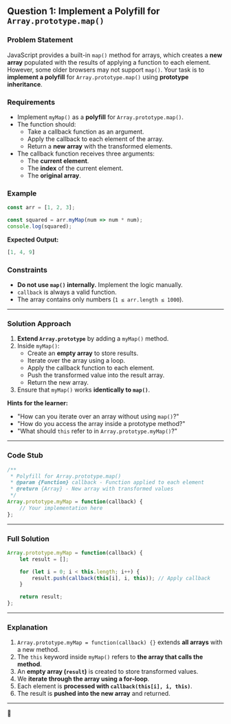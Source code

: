 
## **Question 1: Implement a Polyfill for `Array.prototype.map()`**
### **Problem Statement**
JavaScript provides a built-in `map()` method for arrays, which creates a **new array** populated with the results of applying a function to each element. However, some older browsers may not support `map()`. Your task is to **implement a polyfill** for `Array.prototype.map()` using **prototype inheritance**.

### **Requirements**
- Implement `myMap()` as a **polyfill** for `Array.prototype.map()`.
- The function should:
  - Take a callback function as an argument.
  - Apply the callback to each element of the array.
  - Return a **new array** with the transformed elements.
- The callback function receives three arguments:  
  - The **current element**.
  - The **index** of the current element.
  - The **original array**.

### **Example**
```javascript
const arr = [1, 2, 3];

const squared = arr.myMap(num => num * num);
console.log(squared);
```
**Expected Output:**
```javascript
[1, 4, 9]
```

### **Constraints**
- **Do not use `map()` internally.** Implement the logic manually.
- `callback` is always a valid function.
- The array contains only numbers (`1 ≤ arr.length ≤ 1000`).

---

### **Solution Approach**
1. **Extend `Array.prototype`** by adding a `myMap()` method.
2. Inside `myMap()`:
   - Create an **empty array** to store results.
   - Iterate over the array using a loop.
   - Apply the callback function to each element.
   - Push the transformed value into the result array.
   - Return the new array.
3. Ensure that `myMap()` works **identically to `map()`**.

**Hints for the learner:**
- "How can you iterate over an array without using `map()`?"
- "How do you access the array inside a prototype method?"
- "What should `this` refer to in `Array.prototype.myMap()`?"

---

### **Code Stub**
```javascript
/**
 * Polyfill for Array.prototype.map()
 * @param {Function} callback - Function applied to each element
 * @return {Array} - New array with transformed values
 */
Array.prototype.myMap = function(callback) {
    // Your implementation here
};
```

---

### **Full Solution**
```javascript
Array.prototype.myMap = function(callback) {
    let result = [];

    for (let i = 0; i < this.length; i++) {
        result.push(callback(this[i], i, this)); // Apply callback
    }

    return result;
};
```

---

### **Explanation**
1. `Array.prototype.myMap = function(callback) {}` extends **all arrays** with a new method.
2. The `this` keyword inside `myMap()` refers to **the array that calls the method**.
3. An **empty array (`result`)** is created to store transformed values.
4. We **iterate through the array using a for-loop**.
5. Each element is **processed with `callback(this[i], i, this)`**.
6. The result is **pushed into the new array** and returned.

---

 🚀